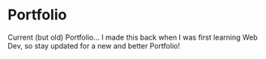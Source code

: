 # Portfolio
Current (but old) Portfolio... I made this back when I was first learning Web Dev, so stay updated for a new and better Portfolio!

